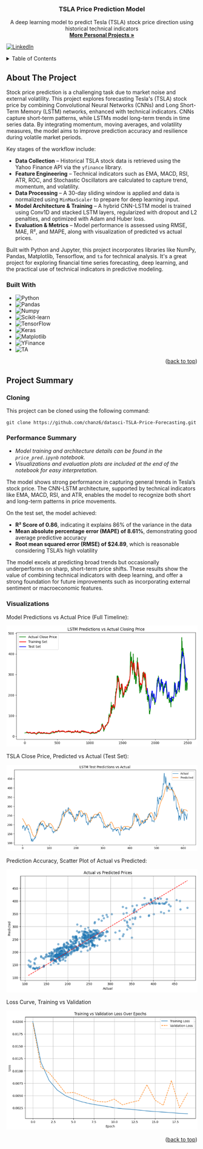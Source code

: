 <a id="readme-top"></a>

<!-- PROJECT LOGO -->

  <h3 align="center">TSLA Price Prediction Model</h3>

  <p align="center">
    A deep learning model to predict Tesla (TSLA) stock price direction using historical technical indicators
    <br />
    <a href="https://github.com/chanz6"><strong>More Personal Projects »</strong></a>
    <br />
  </p>
</div>

[![LinkedIn][linkedin-shield]][linkedin-url]

<!-- TABLE OF CONTENTS -->
<details>
  <summary>Table of Contents</summary>
  <ol>
    <li>
      <a href="#about-the-project">About The Project</a>
      <ul>
        <li><a href="#built-with">Built With</a></li>
      </ul>
    </li>
    <li>
      <a href="#project-summary">Project Summary</a>
      <ul>
        <li><a href="#cloning">Cloning</a></li>
        <li><a href="#performance-summary">Performance Summary</a></li>
        <li><a href="#visualizations">Visualizations</a></li>
      </ul>
    </li>
  </ol>
</details>

<!-- ABOUT THE PROJECT -->
## About The Project

Stock price prediction is a challenging task due to market noise and external volatility. This project explores forecasting Tesla's (TSLA) stock price by combining Convolutional Neural Networks (CNNs) and Long Short-Term Memory (LSTM) networks, enhanced with technical indicators. CNNs capture short-term patterns, while LSTMs model long-term trends in time series data. By integrating momentum, moving averages, and volatility measures, the model aims to improve prediction accuracy and resilience during volatile market periods.

Key stages of the workflow include:

- **Data Collection** – Historical TSLA stock data is retrieved using the Yahoo Finance API via the `yfinance` library.
- **Feature Engineering** – Technical indicators such as EMA, MACD, RSI, ATR, ROC, and Stochastic Oscillators are calculated to capture trend, momentum, and volatility. 
- **Data Processing** – A 30-day sliding window is applied and data is normalized using `MinMaxScaler` to prepare for deep learning input.
- **Model Architecture & Training** – A hybrid CNN-LSTM model is trained using Conv1D and stacked LSTM layers, regularized with dropout and L2 penalties, and optimized with Adam and Huber loss.
- **Evaluation & Metrics** – Model performance is assessed using RMSE, MAE, R², and MAPE, along with visualization of predicted vs actual prices.

Built with Python and Jupyter, this project incorporates libraries like NumPy, Pandas, Matplotlib, Tensorflow, and `ta` for technical analysis. It's a great project for exploring financial time series forecasting, deep learning, and the practical use of technical indicators in predictive modeling.

### Built With

* ![Python][Python]
* ![Pandas][Pandas]
* ![Numpy][Numpy]
* ![Scikit-learn][Sklearn]
* ![TensorFlow][TensorFlow]
* ![Keras][Keras]
* ![Matplotlib][Matplotlib]
* ![YFinance][YFinance]
* ![TA][TA]

<p align="right">(<a href="#readme-top">back to top</a>)</p>

<!-- GETTING STARTED -->
## Project Summary

### Cloning

This project can be cloned using the following command:

```
git clone https://github.com/chanz6/datasci-TSLA-Price-Forecasting.git
```

### Performance Summary

* _Model training and architecture details can be found in the `price_pred.ipynb` notebook._
* _Visualizations and evaluation plots are included at the end of the notebook for easy interpretation._

The model shows strong performance in capturing general trends in Tesla’s stock price. The CNN-LSTM architecture, supported by technical indicators like EMA, MACD, RSI, and ATR, enables the model to recognize both short and long-term patterns in price movements.

On the test set, the model achieved:
* **R² Score of 0.86**, indicating it explains 86% of the variance in the data
* **Mean absolute percentage error (MAPE) of 8.61%**, demonstrating good average predictive accuracy
* **Root mean squared error (RMSE) of $24.89**, which is reasonable considering TSLA’s high volatility

The model excels at predicting broad trends but occasionally underperforms on sharp, short-term price shifts. These results show the value of combining technical indicators with deep learning, and offer a strong foundation for future improvements such as incorporating external sentiment or macroeconomic features.

### Visualizations

Model Predictions vs Actual Price (Full Timeline):

![Pred vs Actual (Full Timeline)](/images/1.PNG)

TSLA Close Price, Predicted vs Actual (Test Set):

![Pred vs Actual (Test Set)](/images/2.PNG)

Prediction Accuracy, Scatter Plot of Actual vs Predicted:

![Pred Accuracy](/images/3.PNG)

Loss Curve, Training vs Validation

![Loss Curve](/images/4.PNG)

<p align="right">(<a href="#readme-top">back to top</a>)</p>

[linkedin-shield]: https://img.shields.io/badge/-LinkedIn-black.svg?style=for-the-badge&logo=linkedin&colorB=0077B5
[linkedin-url]: https://www.linkedin.com/in/zachary-chann/
[product-screenshot]: images/screenshot.png
[Python]: https://img.shields.io/badge/python-000000?style=for-the-badge&logo=python&logoColor=blue
[Pandas]: https://img.shields.io/badge/Pandas-000bff?style=for-the-badge&logo=pandas&logoColor=purple
[Numpy]: https://img.shields.io/badge/NumPy-ad526f?style=for-the-badge&logo=NumPy&logoColor=blue
[Matplotlib]: https://img.shields.io/badge/Matplotlib-DD0031?style=for-the-badge&logo=matplotlib&logoColor=white
[Yfinance]: https://img.shields.io/badge/yfinance-563D7C?style=for-the-badge&logo=&logoColor=white
[Sklearn]: https://img.shields.io/badge/scikit--learn-FFC0CB?style=for-the-badge&logo=scikitlearn&logoColor=black
[TensorFlow]: https://img.shields.io/badge/tensorflow-orange?style=for-the-badge&logo=tensorflow&logoColor=gold
[Keras]: https://img.shields.io/badge/Keras-yellow?style=for-the-badge&logo=keras&logoColor=gold
[TA]: https://img.shields.io/badge/TA-lightgrey?style=for-the-badge&logo=logoColor=
